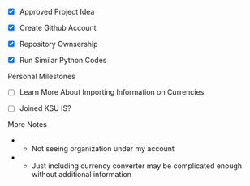 - [x] Approved Project Idea

- [x] Create Github Account

- [x] Repository Ownsership

- [x] Run Similar Python Codes

Personal Milestones

- [ ] Learn More About Importing Information on Currencies

- [ ] Joined KSU IS?

More Notes 
- * Not seeing organization under my account

- * Just including currency converter may be complicated enough without additional information 
